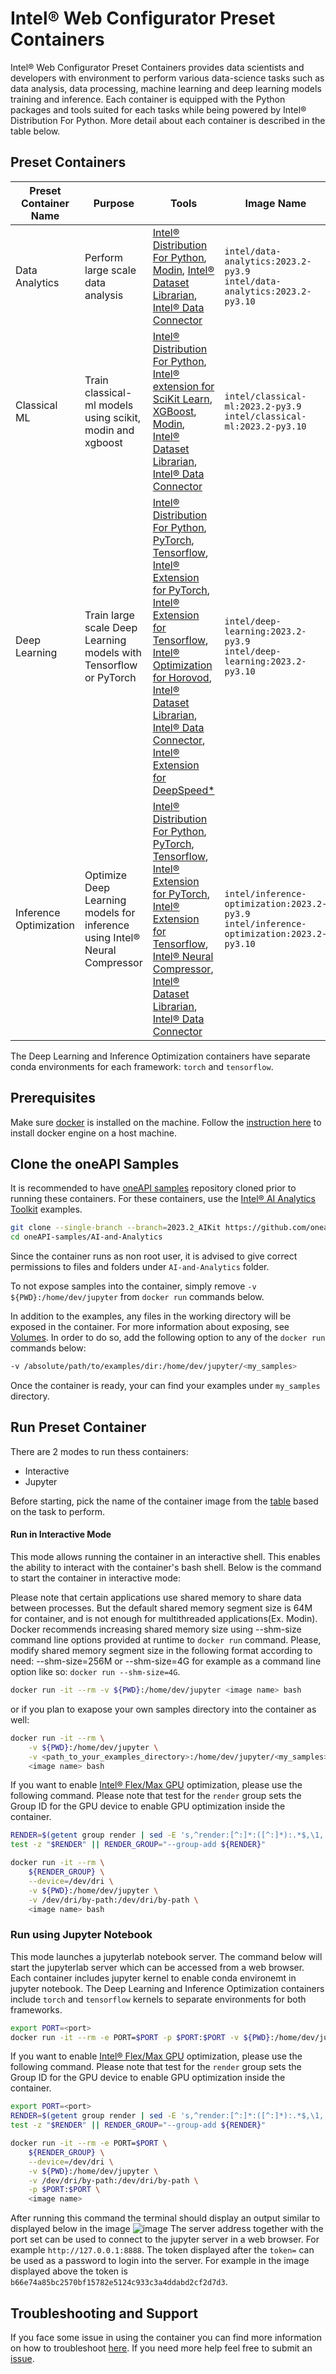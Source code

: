 # Intel® Web Configurator Preset Containers
Intel® Web Configurator Preset Containers provides data scientists and developers with environment to perform various data-science tasks such as data analysis, data processing, machine learning and deep learning models training and inference. Each container is equipped with the Python packages and tools suited for each tasks while being powered by Intel® Distribution For Python. More detail about each container is described in the table below.

## Preset Containers

| Preset Container Name | Purpose | Tools | Image Name |
| -----------------------------| ------------- | ------------- | ----------------- |
| Data Analytics | Perform large scale data analysis | [Intel® Distribution For Python](https://www.intel.com/content/www/us/en/developer/tools/oneapi/distribution-for-python.html), [Modin](https://github.com/modin-project/modin), [Intel® Dataset Librarian](https://github.com/IntelAI/models/tree/master/datasets/dataset_api), [Intel® Data Connector](https://github.com/IntelAI/models/tree/master/datasets/cloud_data_connector) | `intel/data-analytics:2023.2-py3.9`<br />`intel/data-analytics:2023.2-py3.10` |
| Classical ML | Train classical-ml models using scikit, modin and xgboost | [Intel® Distribution For Python](https://www.intel.com/content/www/us/en/developer/tools/oneapi/distribution-for-python.html), [Intel® extension for SciKit Learn](https://github.com/intel/scikit-learn-intelex), [XGBoost](https://github.com/dmlc/xgboost), [Modin](https://github.com/modin-project/modin), <br /> [Intel® Dataset Librarian](https://github.com/IntelAI/models/tree/master/datasets/dataset_api), [Intel® Data Connector](https://github.com/IntelAI/models/tree/master/datasets/cloud_data_connector) | `intel/classical-ml:2023.2-py3.9`<br />`intel/classical-ml:2023.2-py3.10` |
| Deep Learning | Train large scale Deep Learning models with Tensorflow or PyTorch | [Intel® Distribution For Python](https://www.intel.com/content/www/us/en/developer/tools/oneapi/distribution-for-python.html), [PyTorch](https://pytorch.org/), [Tensorflow](https://www.tensorflow.org/),<br /> [Intel® Extension for PyTorch](https://github.com/intel/intel-extension-for-pytorch), [Intel® Extension for Tensorflow](https://github.com/intel/intel-extension-for-tensorflow),<br /> [Intel® Optimization for Horovod](https://github.com/intel/intel-optimization-for-horovod), [Intel® Dataset Librarian](https://github.com/IntelAI/models/tree/master/datasets/dataset_api), [Intel® Data Connector](https://github.com/IntelAI/models/tree/master/datasets/cloud_data_connector), [Intel® Extension for DeepSpeed*](https://github.com/intel/intel-extension-for-deepspeed) | `intel/deep-learning:2023.2-py3.9`<br />`intel/deep-learning:2023.2-py3.10` |
| Inference Optimization | Optimize Deep Learning models for inference<br /> using Intel® Neural Compressor | [Intel® Distribution For Python](https://www.intel.com/content/www/us/en/developer/tools/oneapi/distribution-for-python.html), [PyTorch](https://pytorch.org/), [Tensorflow](https://www.tensorflow.org/), <br /> [Intel® Extension for PyTorch](https://github.com/intel/intel-extension-for-pytorch), [Intel® Extension for Tensorflow](https://github.com/intel/intel-extension-for-tensorflow),<br /> [Intel® Neural Compressor](https://github.com/intel/neural-compressor), [Intel® Dataset Librarian](https://github.com/IntelAI/models/tree/master/datasets/dataset_api), [Intel® Data Connector](https://github.com/IntelAI/models/tree/master/datasets/cloud_data_connector) | `intel/inference-optimization:2023.2-py3.9`<br />`intel/inference-optimization:2023.2-py3.10` |

The Deep Learning and Inference Optimization containers have separate conda environments for each framework: `torch` and `tensorflow`.

## Prerequisites
Make sure [docker](https://docs.docker.com/engine/) is installed on the machine. Follow the [instruction here](https://docs.docker.com/engine/install/) to install docker engine on a host machine.

## Clone the oneAPI Samples
It is recommended to have [oneAPI samples](https://github.com/oneapi-src/oneAPI-samples) repository cloned prior to running these containers.
For these containers, use the [Intel® AI Analytics Toolkit](https://github.com/oneapi-src/oneAPI-samples/tree/master/AI-and-Analytics) examples.

```bash
git clone --single-branch --branch=2023.2_AIKit https://github.com/oneapi-src/oneAPI-samples.git
cd oneAPI-samples/AI-and-Analytics
```
Since the container runs as non root user, it is advised to give correct permissions to files and folders under `AI-and-Analytics` folder.

To not expose samples into the container, simply remove `-v ${PWD}:/home/dev/jupyter` from `docker run` commands below.

In addition to the examples, any files in the working directory will be exposed in the container. For more information about exposing, see [Volumes](https://docs.docker.com/storage/volumes/).
In order to do so, add the following option to any of the `docker run` commands below:
```bash
-v /absolute/path/to/examples/dir:/home/dev/jupyter/<my_samples>
```
Once the container is ready, your can find your examples under `my_samples` directory.

## Run Preset Container
There are 2 modes to run thess containers:

* Interactive
* Jupyter

Before starting, pick the name of the container image from the [table](#preset-containers) based on the task to perform.

#### Run in Interactive Mode
This mode allows running the container in an interactive shell. This enables the ability to interact with the container's bash shell. Below is the command to start the container in interactive mode:

Please note that certain applications use shared memory to share data between processes. But the default shared memory segment size is 64M for container, and is not enough for multithreaded applications(Ex. Modin). Docker recommends increasing shared memory size using --shm-size command line options provided at runtime to `docker run` command. Please, modify shared memory segment size in the following format according to need: --shm-size=256M or --shm-size=4G for example as a command line option like so: `docker run --shm-size=4G`.

```bash
docker run -it --rm -v ${PWD}:/home/dev/jupyter <image name> bash
```
or if you plan to exapose your own samples directory into the container as well:
```bash
docker run -it --rm \
    -v ${PWD}:/home/dev/jupyter \
    -v <path_to_your_examples_directory>:/home/dev/jupyter/<my_samples> \
    <image name> bash
```

If you want to enable [Intel® Flex/Max GPU](https://www.intel.com/content/www/us/en/products/details/discrete-gpus/data-center-gpu.html) optimization, please use the following command. Please note that test for the `render` group sets the Group ID for the GPU device to enable GPU optimization inside the container.

```bash
RENDER=$(getent group render | sed -E 's,^render:[^:]*:([^:]*):.*$,\1,')
test -z "$RENDER" || RENDER_GROUP="--group-add ${RENDER}"

docker run -it --rm \
    ${RENDER_GROUP} \
    --device=/dev/dri \
    -v ${PWD}:/home/dev/jupyter \
    -v /dev/dri/by-path:/dev/dri/by-path \
    <image name> bash
```

### Run using Jupyter Notebook
This mode launches a jupyterlab notebook server. The command below will start the jupyterlab server which can be accessed from a web browser. Each container includes jupyter kernel to enable conda environemt in jupyter notebook. The Deep Learning and Inference Optimization containers include  `torch` and `tensorflow` kernels to separate environments for both frameworks.

```bash
export PORT=<port>
docker run -it --rm -e PORT=$PORT -p $PORT:$PORT -v ${PWD}:/home/dev/jupyter <image name>
```

If you want to enable [Intel® Flex/Max GPU](https://www.intel.com/content/www/us/en/products/details/discrete-gpus/data-center-gpu.html) optimization, please use the following command. Please note that test for the `render` group sets the Group ID for the GPU device to enable GPU optimization inside the container.

```bash
export PORT=<port>
RENDER=$(getent group render | sed -E 's,^render:[^:]*:([^:]*):.*$,\1,')
test -z "$RENDER" || RENDER_GROUP="--group-add ${RENDER}"

docker run -it --rm -e PORT=$PORT \
    ${RENDER_GROUP} \
    --device=/dev/dri \
    -v ${PWD}:/home/dev/jupyter \
    -v /dev/dri/by-path:/dev/dri/by-path \
    -p $PORT:$PORT \
    <image name>
```

After running this command the terminal should display an output similar to displayed below in the image ![image](https://github.com/intel/ai-containers/assets/18349036/0a8a2d05-f7b0-4a9f-994e-bcc4e4b703a0) The server address together with the port set can be used to connect to the jupyter server in a web browser. For example `http://127.0.0.1:8888`. The token displayed after the `token=` can be used as a password to login into the server. For example in the image displayed above the token is `b66e74a85bc2570bf15782e5124c933c3a4ddabd2cf2d7d3`.

## Troubleshooting and Support
If you face some issue in using the container you can find more information on how to troubleshoot [here](https://github.com/intel/ai-containers#troubleshooting). If you need more help feel free to submit an [issue](https://github.com/intel/ai-containers/issues).
